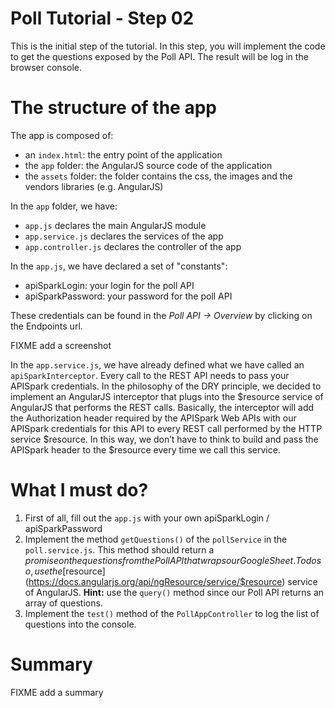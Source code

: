 # Poll Tutorial - Step 02

This is the initial step of the tutorial. In this step, you will implement the code to get the questions exposed by the Poll API.
The result will be log in the browser console.

# The structure of the app

The app is composed of:

- an `index.html`: the entry point of the application
- the `app` folder: the AngularJS source code of the application
- the `assets` folder: the folder contains the css, the images and the vendors libraries (e.g. AngularJS)

In the `app` folder, we have:
- `app.js` declares the main AngularJS module
- `app.service.js` declares the services of the app
- `app.controller.js` declares the controller of the app

In the `app.js`, we have declared a set of "constants":

- apiSparkLogin: your login for the poll API
- apiSparkPassword: your password for the poll API

These credentials can be found in the *Poll API -> Overview* by clicking on the Endpoints url.

FIXME add a screenshot

In the `app.service.js`, we have already defined what we have called an `apiSparkInterceptor`.
Every call to the REST API needs to pass your APISpark credentials. In the philosophy of the DRY principle, we decided to implement an AngularJS interceptor that plugs into the $resource service of AngularJS that performs the REST calls. Basically, the interceptor will add the Authorization header required by the APISpark Web APIs with our APISpark credentials for this API to every REST call performed by the HTTP service $resource. In this way, we don’t have to think to build and pass the APISpark header to the $resource every time we call this service.

# What I must do?

1. First of all, fill out the `app.js` with your own apiSparkLogin / apiSparkPassword
2. Implement the method `getQuestions()` of the `pollService` in the `poll.service.js`. This method should return a $promise on the questions from the Poll API that wraps our GoogleSheet.
To do so, use the [$resource](https://docs.angularjs.org/api/ngResource/service/$resource) service of AngularJS. **Hint:** use the `query()` method since our Poll API returns an array of questions.
3. Implement the `test()` method of the `PollAppController` to log the list of questions into the console.

# Summary

FIXME add a summary
